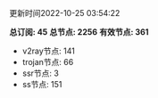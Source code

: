 更新时间2022-10-25 03:54:22

**总订阅: 45**
**总节点: 2256**
**有效节点: 361**
- v2ray节点: 141
- trojan节点: 66
- ssr节点: 3
- ss节点: 151
